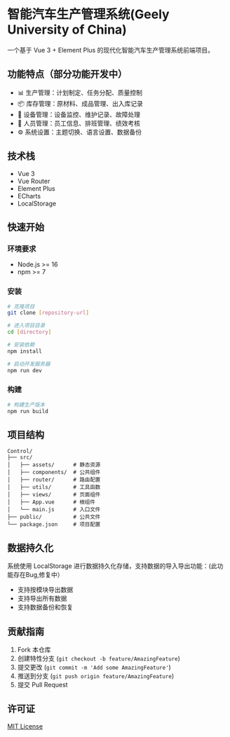 # 智能汽车生产管理系统(Geely University of China)

一个基于 Vue 3 + Element Plus 的现代化智能汽车生产管理系统前端项目。

## 功能特点（部分功能开发中）

- 📊 生产管理：计划制定、任务分配、质量控制
- 📦 库存管理：原材料、成品管理、出入库记录
- 🔧 设备管理：设备监控、维护记录、故障处理
- 👥 人员管理：员工信息、排班管理、绩效考核
- ⚙️ 系统设置：主题切换、语言设置、数据备份

## 技术栈

- Vue 3
- Vue Router
- Element Plus
- ECharts
- LocalStorage

## 快速开始

### 环境要求

- Node.js >= 16
- npm >= 7

### 安装

```bash
# 克隆项目
git clone [repository-url]

# 进入项目目录
cd [directory]

# 安装依赖
npm install

# 启动开发服务器
npm run dev
```

### 构建

```bash
# 构建生产版本
npm run build
```

## 项目结构

```
Control/
├── src/
│   ├── assets/      # 静态资源
│   ├── components/  # 公共组件
│   ├── router/      # 路由配置
│   ├── utils/       # 工具函数
│   ├── views/       # 页面组件
│   ├── App.vue      # 根组件
│   └── main.js      # 入口文件
├── public/          # 公共文件
└── package.json     # 项目配置
```

## 数据持久化

系统使用 LocalStorage 进行数据持久化存储，支持数据的导入导出功能：(此功能存在Bug,修复中）

- 支持按模块导出数据
- 支持导出所有数据
- 支持数据备份和恢复

## 贡献指南

1. Fork 本仓库
2. 创建特性分支 (`git checkout -b feature/AmazingFeature`)
3. 提交更改 (`git commit -m 'Add some AmazingFeature'`)
4. 推送到分支 (`git push origin feature/AmazingFeature`)
5. 提交 Pull Request

## 许可证

[MIT License](LICENSE)
